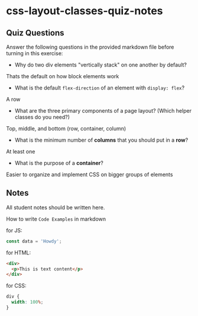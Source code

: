 # css-layout-classes-quiz-notes

## Quiz Questions

Answer the following questions in the provided markdown file before turning in this exercise:

- Why do two div elements "vertically stack" on one another by default?

Thats the default on how block elements work

- What is the default `flex-direction` of an element with `display: flex`?

A row

- What are the three primary components of a page layout? (Which helper classes do you need?)

Top, middle, and bottom (row, container, column)

- What is the minimum number of **columns** that you should put in a **row**?

At least one

- What is the purpose of a **container**?

Easier to organize and implement CSS on bigger groups of elements

## Notes

All student notes should be written here.

How to write `Code Examples` in markdown

for JS:

```javascript
const data = 'Howdy';
```

for HTML:

```html
<div>
  <p>This is text content</p>
</div>
```

for CSS:

```css
div {
  width: 100%;
}
```
